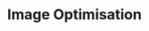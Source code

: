 ---
layout: default
title: Image Optimisation
slides:

  - class: title-slide

    content: |

      # Image Optimisation

      _Effective use of images on the web_

  - content: |

      ## View loading time for images

      The developer console shows a timeline
      of how long your images take to load.

      Try throttling to 3G to see the result for mobile.

  - content: |

      ## Gotta keep 'em small

      - Small images load faster
      - Data costs real money
      - Users give up on slow sites

  - content: |

      ## Always keep your originals

      Create a new folder called "originals"
      and copy in all your images.

      {:.checkpoint}
      You should now have two copies of every image.


  - content: |

      ## Downsizing image dimensions

      Using Photoshop or Pixlr, scale your background image
      down to **1280 pixels wide** and **1024 pixels high**.

      {:.checkpoint}
      Your header image should now be 1280 x 1024 pixels.

    notes: |

      Images should be only as big as needed.
      Resize the images in your site to sensible sizes.

      How did this affect the file size?


  - content: |

      ## Downsizing image quality

      Using Photoshop or Pixlr, save your 
      image as a JPG at 60% quality.

      {:.checkpoint}
      Your header image should now be lower quality.

    notes: |

      JPG images can be saved at different quality levels.
      Modify the quality of the images in your site.

      How did this affect the file size?

  
  - content: |

      ## Only load what you need

      ```css
      .header {
        background: url(images/background-small.jpg);
      }

      @media (min-width: 800px) {
        .header {
          background: url(images/background-large.jpg);
        }
      }
      ```

      Use media queries to only load big images when needed.

      {:.checkpoint}
      Your mobile site should be smaller than on desktop.


  - content: |

      ## Cropping images to size

      Using Photoshop or Pixlr, crop the three panel 
      images into square shapes of 400 x 400 pixels.

      {:.checkpoint}
      Your panel images should now be square.

  - content: |

      ## What we learned

      - Looking at file sizes and loading times
      - Downscaling image dimensions
      - Downscaling image quality
      - Cropping images to the correct shape

---